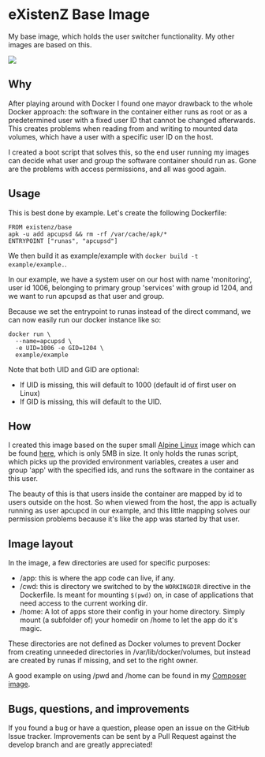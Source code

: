 # eXistenZ Base Image

My base image, which holds the user switcher functionality. My other images are based on this.

[![](https://badge.imagelayers.io/existenz/base:latest.svg)](https://imagelayers.io/?images=existenz/base:latest 'Get your own badge on imagelayers.io')

## Why

After playing around with Docker I found one mayor drawback to the whole Docker approach: the software in the container either runs as root or as a predetermined user with a fixed user ID that cannot be changed afterwards. This creates problems when reading from and writing to mounted data volumes, which have a user with a specific user ID on the host.

I created a boot script that solves this, so the end user running my images can decide what user and group the software container should run as. Gone are the problems with access permissions, and all was good again.

## Usage

This is best done by example. Let's create the following Dockerfile:
```
FROM existenz/base
apk -u add apcupsd && rm -rf /var/cache/apk/*
ENTRYPOINT ["runas", "apcupsd"]
```

We then build it as example/example with `docker build -t example/example.`.

In our example, we have a system user on our host with name 'monitoring', user id 1006, belonging to primary group 'services' with group id 1204, and we want to run apcupsd as that user and group.

Because we set the entrypoint to runas instead of the direct command, we can now easily run our docker instance like so:

```
docker run \
  --name=apcupsd \
  -e UID=1006 -e GID=1204 \
  example/example
```

Note that both UID and GID are optional:
* If UID is missing, this will default to 1000 (default id of first user on Linux)
* If GID is missing, this will default to the UID.

## How

I created this image based on the super small [Alpine Linux](https://www.alpinelinux.org/) image which can be found [here](https://hub.docker.com/_/alpine/), which is only 5MB in size. It only holds the runas script, which picks up the provided environment variables, creates a user and group 'app' with the specified ids, and runs the software in the container as this user.

The beauty of this is that users inside the container are mapped by id to users outside on the host. So when viewed from the host, the app is actually running as user apcupcd in our example, and this little mapping solves our permission problems because it's like the app was started by that user.

## Image layout

In the image, a few directories are used for specific purposes:

* /app: this is where the app code can live, if any.
* /cwd: this is directory we switched to by the `WORKINGDIR` directive in the Dockerfile. Is meant for mounting `$(pwd)` on, in case of applications that need access to the current working dir.
* /home: A lot of apps store their config in your home directory. Simply mount (a subfolder of) your homedir on /home to let the app do it's magic.

These directories are not defined as Docker volumes to prevent Docker from creating unneeded directories in /var/lib/docker/volumes, but instead are created by runas if missing, and set to the right owner.

A good example on using /pwd and /home can be found in my [Composer image](https://hub.docker.com/r/existenz/composer/).

## Bugs, questions, and improvements

If you found a bug or have a question, please open an issue on the GitHub Issue tracker. Improvements can be sent by a Pull Request against the develop branch and are greatly appreciated!
